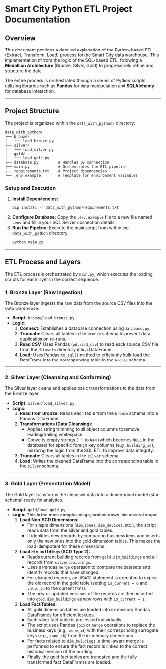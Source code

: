 # Smart City Python ETL Project Documentation

## Overview

This document provides a detailed explanation of the Python-based ETL (Extract, Transform, Load) process for the Smart City data warehouse. This implementation mirrors the logic of the SQL-based ETL, following a **Medallion Architecture** (Bronze, Silver, Gold) to progressively refine and structure the data.

The entire process is orchestrated through a series of Python scripts, utilizing libraries such as **Pandas** for data manipulation and **SQLAlchemy** for database interaction.

---

## Project Structure

The project is organized within the `data_with_python/` directory:

```
data_with_python/
├── bronze/
│   └── load_bronze.py
├── silver/
│   └── load_silver.py
├── gold/
│   └── load_gold.py
├── database.py         # Handles DB connection
├── main.py             # Orchestrates the ETL pipeline
├── requirements.txt    # Project dependencies
└── .env.example        # Template for environment variables
```

### Setup and Execution

1.  **Install Dependencies:**
    ```bash
    pip install -r data_with_python/requirements.txt
    ```
2.  **Configure Database:** Copy the `.env.example` file to a new file named `.env` and fill in your SQL Server connection details.
3.  **Run the Pipeline:** Execute the main script from within the `data_with_python` directory.
    ```bash
    python main.py
    ```

---

## ETL Process and Layers

The ETL process is orchestrated by `main.py`, which executes the loading scripts for each layer in the correct sequence.

### 1. Bronze Layer (Raw Ingestion)

The Bronze layer ingests the raw data from the source CSV files into the data warehouse.

-   **Script:** `bronze/load_bronze.py`
-   **Logic:**
    1.  **Connect:** Establishes a database connection using `database.py`.
    2.  **Truncate:** Clears all tables in the `bronze` schema to prevent data duplication on re-runs.
    3.  **Read CSV:** Uses Pandas (`pd.read_csv`) to read each source CSV file from the `datasets` directory into a DataFrame.
    4.  **Load:** Uses Pandas `to_sql()` method to efficiently bulk-load the DataFrame into the corresponding table in the `bronze` schema.

---

### 2. Silver Layer (Cleansing and Conforming)

The Silver layer cleans and applies basic transformations to the data from the Bronze layer.

-   **Script:** `silver/load_silver.py`
-   **Logic:**
    1.  **Read from Bronze:** Reads each table from the `bronze` schema into a Pandas DataFrame.
    2.  **Transformations (Data Cleansing):**
        -   Applies string trimming to all object columns to remove leading/trailing whitespace.
        -   Converts empty strings (`''`) to `NaN` (which becomes `NULL` in the database) for specific foreign key columns (e.g., `building_id`), mirroring the logic from the SQL ETL to improve data integrity.
    3.  **Truncate:** Clears all tables in the `silver` schema.
    4.  **Load:** Writes the cleaned DataFrame into the corresponding table in the `silver` schema.

---

### 3. Gold Layer (Presentation Model)

The Gold layer transforms the cleansed data into a dimensional model (star schema) ready for analytics.

-   **Script:** `gold/load_gold.py`
-   **Logic:** This is the most complex stage, broken down into several steps:
    1.  **Load Non-SCD Dimensions:**
        -   For simple dimensions (`dim_zones`, `dim_devices`, etc.), the script reads data from the silver and gold tables.
        -   It identifies new records by comparing business keys and inserts only the new ones into the gold dimension tables. This makes the load idempotent for these dimensions.
    2.  **Load `dim_buildings` (SCD Type 2):**
        -   Reads current building records from `gold.dim_buildings` and all records from `silver.buildings`.
        -   Uses a Pandas `merge` operation to compare the datasets and identify records that have changed.
        -   For changed records, an `UPDATE` statement is executed to expire the old record in the gold table (setting `is_current = 0` and `valid_to` to the current time).
        -   The new or updated versions of the records are then inserted into `gold.dim_buildings` as new rows with `is_current = 1`.
    3.  **Load Fact Tables:**
        -   All gold dimension tables are loaded into in-memory Pandas DataFrames for efficient lookups.
        -   Each silver fact table is processed individually.
        -   The script uses Pandas `join` or `merge` operations to replace the business keys (e.g., `zone_id`) with their corresponding surrogate keys (e.g., `zone_sk`) from the in-memory dimensions.
        -   For facts related to `dim_buildings`, a time-aware merge is performed to ensure the fact record is linked to the correct historical version of the building.
        -   Finally, the gold fact tables are truncated and the fully transformed fact DataFrames are loaded.
